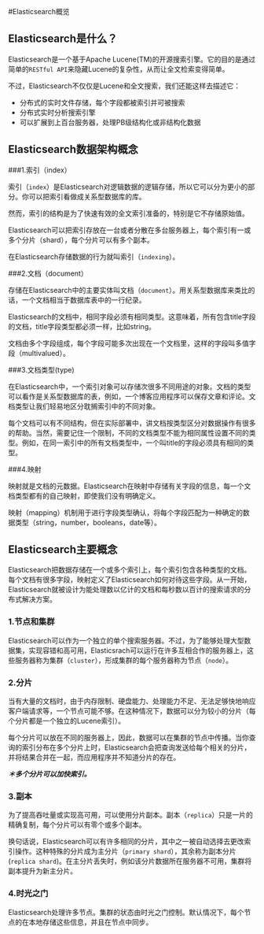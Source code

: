 #Elasticsearch概览


## Elasticsearch是什么？

Elasticsearch是一个基于Apache Lucene(TM)的开源搜索引擎。它的目的是通过简单的`RESTful API`来隐藏Lucene的复杂性，从而让全文检索变得简单。

不过，Elasticsearch不仅仅是Lucene和全文搜索，我们还能这样去描述它：

+ 分布式的实时文件存储，每个字段都被索引并可被搜索
+ 分布式实时分析搜索引擎
+ 可以扩展到上百台服务器，处理PB级结构化或非结构化数据

## Elasticsearch数据架构概念

###1.索引（index）

索引（`index`）是Elasticsearch对逻辑数据的逻辑存储，所以它可以分为更小的部分。你可以把索引看做成关系型数据库的库。

然而，索引的结构是为了快速有效的全文索引准备的，特别是它不存储原始值。

Elasticsearch可以把索引存放在一台或者分散在多台服务器上，每个索引有一或多个分片（shard），每个分片可以有多个副本。

在Elasticsearch存储数据的行为就叫索引（`indexing`）。

###2.文档（document）

存储在Elasticsearch中的主要实体叫文档（`document`）。用关系型数据库来类比的话，一个文档相当于数据库表中的一行纪录。

Elasticsearch的文档中，相同字段必须有相同类型。这意味着，所有包含title字段的文档，title字段类型都必须一样，比如string。

文档由多个字段组成，每个字段可能多次出现在一个文档里，这样的字段叫多值字段（multivalued）。

###3.文档类型(type)

在Elasticsearch中，一个索引对象可以存储次很多不同用途的对象。文档的类型可以看作是关系型数据库的表，例如，一个博客应用程序可以保存文章和评论。文档类型让我们轻易地区分耽搁索引中的不同对象。

每个文档可以有不同结构，但在实际部署中，讲文档按类型区分对数据操作有很多的帮助。当然，需要记住一个限制，不同的文档类型不能为相同属性设置不同的类型。例如，在同一索引中的所有文档类型中，一个叫title的字段必须具有相同的类型。

###4.映射

映射就是文档的元数据。Elasticsearch在映射中存储有关字段的信息，每一个文档类型都有的自己映射，即使我们没有明确定义。

映射（mapping）机制用于进行字段类型确认，将每个字段匹配为一种确定的数据类型（string，number，booleans，date等）。

## Elasticsearch主要概念

Elasticsearch把数据存储在一个或多个索引上，每个索引包含各种类型的文档。每个文档有很多字段，映射定义了Elasticsearch如何对待这些字段。从一开始，Elasticsearch就被设计为能处理数以亿计的文档和每秒数以百计的搜索请求的分布式解决方案。

### 1.节点和集群

Elasticsearch可以作为一个独立的单个搜索服务器。不过，为了能够处理大型数据集，实现容错和高可用，Elasticsrach可以运行在许多互相合作的服务器上，这些服务器称为集群（`cluster`），形成集群的每个服务器称为节点（`node`）。

### 2.分片

当有大量的文档时，由于内存限制、硬盘能力、处理能力不足、无法足够快地响应客户端请求等，一个节点可能不够。在这种情况下，数据可以分为较小的分片（每个分片都是一个独立的Lucene索引）。

每个分片可以放在不同的服务器上，因此，数据可以在集群的节点中传播。当你查询的索引分布在多个分片上时，Elasticsearch会把查询发送给每个相关的分片，并将结果合并在一起，而应用程序并不知道分片的存在。

***＊多个分片可以加快索引。***

### 3.副本

为了提高吞吐量或实现高可用，可以使用分片副本。副本（`replica`）只是一片的精确复制，每个分片可以有零个或多个副本。

换句话说，Elasticsearch可以有许多相同的分片，其中之一被自动选择去更改索引操作。这种特殊的分片成为主分片（`primary shard`），其余称为副本分片(`replica shard`)。在主分片丢失时，例如该分片数据所在服务器不可用，集群将副本提升为新主分片。

### 4.时光之门

Elasticsearch处理许多节点。集群的状态由时光之门控制。默认情况下，每个节点的在本地存储这些信息，并且在节点中同步。



